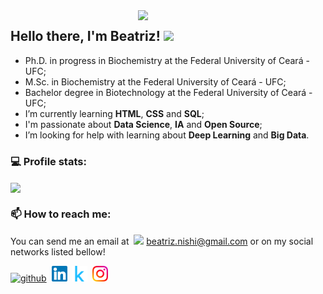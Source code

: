 <img align='right' src="https://media.giphy.com/media/H1AOWKdxMoWAePVh0v/giphy.gif" width="300">

## Hello there, I'm Beatriz! <img src="https://media.giphy.com/media/mGcNjsfWAjY5AEZNw6/giphy.gif" width="50">

- Ph.D. in progress in Biochemistry at the Federal University of Ceará - UFC;
- M.Sc. in Biochemistry at the Federal University of Ceará - UFC;
- Bachelor degree in Biotechnology at the Federal University of Ceará - UFC;
- I’m currently learning **HTML**, **CSS** and **SQL**;
- I'm passionate about **Data Science**, **IA** and **Open Source**;
- I’m looking for help with learning about **Deep Learning** and **Big Data**.

### :computer: Profile stats:
<img width="50%" align="center" src="https://github-readme-stats.vercel.app/api?username=bcnishi&show_icons=true&theme=dracula&hide_border=true" />

### :mailbox:  How to reach me:
You can send me an email at&nbsp; <img src='https://user-images.githubusercontent.com/25087769/87174308-a4680f00-c2df-11ea-90b0-5fa1fa76d2f1.png' height='15'>  beatriz.nishi@gmail.com or on my social networks listed bellow! 

<p float="left">

[<img src='https://cdn.jsdelivr.net/npm/simple-icons@3.0.1/icons/github.svg' alt='github' height='25'>](https://github.com/bcnishi)&nbsp;
[<img src='https://raw.githubusercontent.com/bcnishi/bcnishi/master/images/Linkedin.svg' alt='linkedin' height='25'>](https://www.linkedin.com/in/beatriz-caroline-nishi-07948618b/)&nbsp;
[<img src='https://raw.githubusercontent.com/bcnishi/bcnishi/master/images/kaggle.svg' alt='kaggle' height='25'>](https://www.kaggle.com/beatrizcnishi/)&nbsp;
[<img src='https://raw.githubusercontent.com/bcnishi/bcnishi/master/images/Instagram.svg' alt='instagram' height='25'>](https://www.instagram.com/beatrizcnishi/)&nbsp;
</p>


[comment]: # (<mg title="Python" src="https://raw.githubusercontent.com/bcnishi/bcnishi/master/images/python.svg" height="20" /> )
